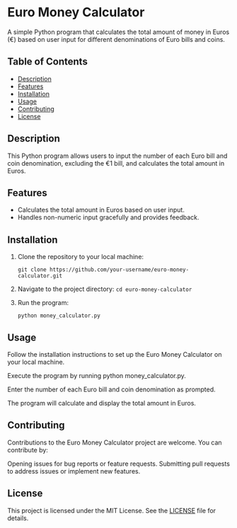 # Euro Money Calculator

A simple Python program that calculates the total amount of money in Euros (€) based on user input for different denominations of Euro bills and coins.

## Table of Contents

- [Description](#description)
- [Features](#features)
- [Installation](#installation)
- [Usage](#usage)
- [Contributing](#contributing)
- [License](#license)

## Description

This Python program allows users to input the number of each Euro bill and coin denomination, excluding the €1 bill, and calculates the total amount in Euros.

## Features

- Calculates the total amount in Euros based on user input.
- Handles non-numeric input gracefully and provides feedback.

## Installation

1. Clone the repository to your local machine:

   ```git clone https://github.com/your-username/euro-money-calculator.git```

2. Navigate to the project directory:
   ```cd euro-money-calculator```
   
3. Run the program:

   ```python money_calculator.py```

## Usage
Follow the installation instructions to set up the Euro Money Calculator on your local machine.

Execute the program by running python money_calculator.py.

Enter the number of each Euro bill and coin denomination as prompted.

The program will calculate and display the total amount in Euros.

## Contributing
Contributions to the Euro Money Calculator project are welcome. You can contribute by:

Opening issues for bug reports or feature requests.
Submitting pull requests to address issues or implement new features.

## License
This project is licensed under the MIT License. See the [LICENSE](LICENSE) file for details.

   
